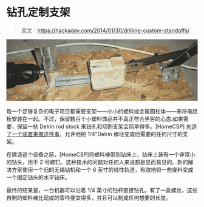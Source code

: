 # 钻孔定制支架

> 原文：<https://hackaday.com/2014/01/30/drilling-custom-standoffs/>

![standoff](img/2811b885f7746796ed851cd1fc87d895.png)

每一个足够复杂的电子项目都需要支架——小小的塑料或金属圆柱体——来将电路板安装在一起。不过，保留数百个小塑料饰品并不真正符合黑客的心态:如果需要，保留一些 Delrin rod stock 来钻孔和切割支架会简单得多。[HomeCSP] [创造了一个装置来做这件事](http://www.instructables.com/id/A-Simple-Machine-for-Drilling-Stand-offs/?ALLSTEPS)，允许他把 1/4”Delrin 棒坯变成他需要的任何尺寸的支架。

在建造这个设备之前，[HomeCSP]将塑料棒带到钻床上，钻床上装有一个非常小的钻头，用于 2 号螺钉。这种技术的问题对任何人来说都是显而易见的。新的解决方案使用一个旧的无绳钻机和一个 6 英寸的线性轨道，有效地将一些废料变成一个固定钻头的水平钻床。

最终的结果是，一台机器可以沿着 1/4 英寸的钻杆直接钻孔。有了一盒螺丝，这些自制的塑料棒比现成的零件便宜得多，并且可以制成任何想要的长度。